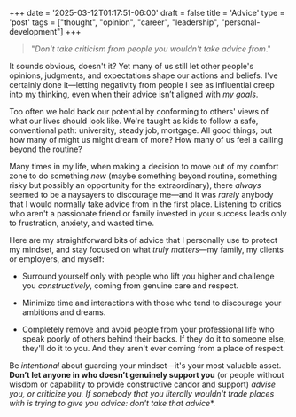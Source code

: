 +++
date = '2025-03-12T01:17:51-06:00'
draft = false
title = 'Advice'
type = 'post'
tags = ["thought", "opinion", "career", "leadership", "personal-development"]
+++

> "*Don't take criticism from people you wouldn't take advice from*."

It sounds obvious, doesn't it? Yet many of us still let other people's opinions, judgments, and expectations shape our actions and beliefs. I've certainly done it—letting negativity from people I see as influential creep into my thinking, even when their advice isn’t aligned with *my goals*.  

Too often we hold back our potential by conforming to others' views of what our lives should look like. We're taught as kids to follow a safe, conventional path: university, steady job, mortgage. All good things, but how many of might us might dream of more? How many of us feel a calling beyond the routine?  

Many times in my life, when making a decision to move out of my comfort zone to do something *new* (maybe something beyond routine, something risky but possibly an opportunity for the extraordinary), there *always* seemed to be a naysayers to discourage me—and it was *rarely* anybody that I would normally take advice from in the first place.  Listening to critics who aren't a passionate friend or family invested in your success leads only to frustration, anxiety, and wasted time.  

Here are my straightforward bits of advice that I personally use to protect my mindset, and stay focused on what *truly matters*—my family, my clients or employers, and myself:  

- Surround yourself only with people who lift you higher and challenge you *constructively*, coming from genuine care and respect.

- Minimize time and interactions with those who tend to discourage your ambitions and dreams.  

- Completely remove and avoid people from your professional life who speak poorly of others behind their backs. If they do it to someone else, they'll do it to you.  And they aren't ever coming from a place of respect.  

Be *intentional* about guarding your mindset—it's your most valuable asset. **Don’t let anyone in who doesn’t genuinely support you** (or people without wisdom or capability to provide constructive candor and support) **advise you, or criticize you.  If somebody that you literally *wouldn't trade places with** is trying to give you advice: *don't take that advice***.  


